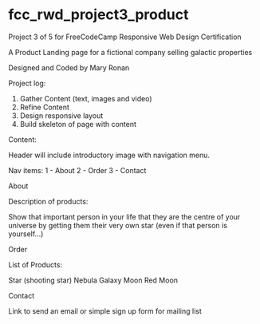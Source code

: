 # fcc_rwd_project3_product
Project 3 of 5 for FreeCodeCamp Responsive Web Design Certification

A Product Landing page for a fictional company selling galactic properties

Designed and Coded by Mary Ronan

Project log:
1. Gather Content (text, images and video)
2. Refine Content
3. Design responsive layout 
4. Build skeleton of page with content


Content:

Header will include introductory image with navigation menu.

Nav items:
1 - About
2 - Order
3 - Contact


About

Description of products:

Show that important person in your life that they are the centre of your universe by getting them their very own star (even if that person is yourself...)

Order

List of Products:

Star (shooting star)
Nebula
Galaxy
Moon
Red Moon

Contact

Link to send an email or simple sign up form for mailing list


